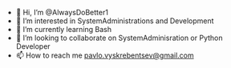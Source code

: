 - 👋 Hi, I’m @AlwaysDoBetter1
- 👀 I’m interested in SystemAdministrations and Development
- 🌱 I’m currently learning Bash
- 💞️ I’m looking to collaborate on SystemAdminisration or Python Developer
- 📫 How to reach me pavlo.vyskrebentsev@gmail.com

<!---
AlwaysDoBetter1/AlwaysDoBetter1 is a ✨ special ✨ repository because its `README.md` (this file) appears on your GitHub profile.
You can click the Preview link to take a look at your changes.
--->
